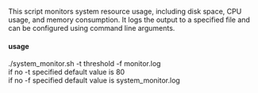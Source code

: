 This script monitors system resource usage, including disk space, CPU usage, and memory consumption. It logs the output to a specified file and can be configured using command line arguments.



#### usage

./system_monitor.sh -t threshold -f monitor.log  
if no -t specified default value is 80  
if no -f specified default value is system_monitor.log  

